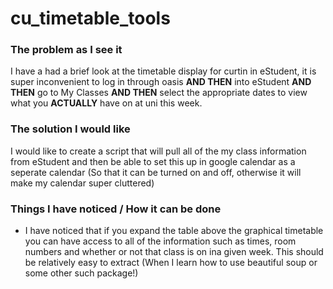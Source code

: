 # cu_timetable_tools

### The problem as I see it
I have a had a brief look at the timetable display for curtin in eStudent, it is super inconvenient to log in through oasis __AND THEN__ into eStudent __AND THEN__ go to My Classes __AND THEN__ select the appropriate dates to view what you __ACTUALLY__ have on at uni this week.

### The solution I would like
I would like to create a script that will pull all of the my class information from eStudent and then be able to set this up in google calendar as a seperate calendar (So that it can be turned on and off, otherwise it will make my calendar super cluttered)

### Things I have noticed / How it can be done
- I have noticed that if you expand the table above the graphical timetable you can have access to all of the information such as times, room numbers and whether or not that class is on ina given week. This should be relatively easy to extract (When I learn how to use beautiful soup or some other such package!)
